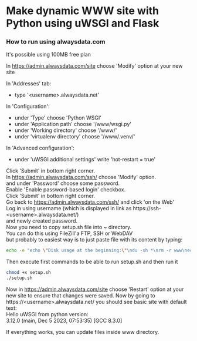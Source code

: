 # Make dynamic WWW site with Python using uWSGI and Flask

### How to run using alwaysdata.com
It's possible using 100MB free plan<br>

In https://admin.alwaysdata.com/site choose 'Modify' option at your new site

In 'Addresses' tab:
- type '<username\>.alwaysdata.net'

In 'Configuration':
- under 'Type' choose 'Python WSGI'
- under 'Application path' choose '/www/wsgi.py'
- under 'Working directory' choose '/www/'
- under 'virtualenv directory' choose '/www/.venv/'

In 'Advanced configuration':
- under 'uWSGI additional settings' write 'hot-restart = true'

Click 'Submit' in bottom right corner.<br>
In https://admin.alwaysdata.com/ssh/ choose 'Modify' option.<br>
and under 'Password' choose some password.<br>
Enable 'Enable password-based login' checkbox.<br>
Click 'Submit' in bottom right corner.<br>
Go back to https://admin.alwaysdata.com/ssh/ and click 'on the Web'<br>
Log in using username (which is displayed in link as https://ssh-<username\>.alwaysdata.net/)<br>
and newly created password.<br>
Now you need to copy setup.sh file into ~ directory.<br>
You can do this using FileZill'a FTP, SSH or WebDAV<br>
but probably to easiest way is to just paste file with its content by typing:<br>
```bash
echo -e "echo \"Disk usage at the beginning:\"\ndu -sh *\nrm -r www\necho \"Disk usage after rm -r www:\"\ndu -sh *\nmkdir www\ncd www\ncat <<EOF >wsgi.py\nfrom flask_app import app as application\nEOF\ncat <<EOF >flask_app.py\nfrom flask import Flask\nfrom sys import version\n\napp = Flask(__name__)\n\n@app.route(\"/\")\ndef flask_app():\n    return \"Hello uWSGI from python version: <br>\" + version\nEOF\npython -m venv .venv\n. .venv/bin/activate\npip install Flask\n# pip install pyuwsgi\necho \"\'pip install pyuwsgi\' was not executed since on alwaysdata it is preinstalled.\"\ncd ..\necho \"Check if don't need to install these; maybe they're preinstalled:\"\necho \"Disk usage after setup:\"\ndu -sh *" > setup.sh
```
Then execute first commands to be able to run setup.sh and then run it<br>
```bash
chmod +x setup.sh
./setup.sh
```
Now in https://admin.alwaysdata.com/site choose 'Restart' option at your new site to ensure that changes were saved.
Now by going to https://\<username>.alwaysdata.net/ you should see basic site with default text:<br>
Hello uWSGI from python version:<br>
3.12.0 (main, Dec 5 2023, 07:53:35) [GCC 8.3.0]

If everything works, you can update files inside www directory.

